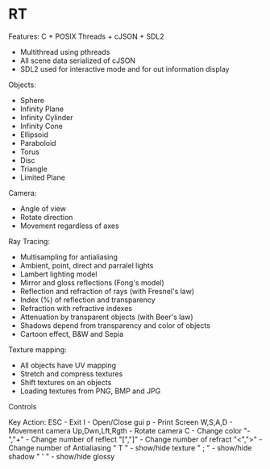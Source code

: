 # RT

Features:
C + POSIX Threads + cJSON + SDL2
- Multithread using pthreads
- All scene data serialized of cJSON
- SDL2 used for interactive mode and for out information display

Objects:
- Sphere
- Infinity Plane
- Infinity Cylinder
- Infinity Cone
- Ellipsoid
- Paraboloid
- Torus
- Disc
- Triangle
- Limited Plane

Camera:
- Angle of view
- Rotate direction
- Movement regardless of axes

Ray Tracing:
- Multisampling for antialiasing
- Ambient, point, direct and parralel lights
- Lambert lighting model
- Mirror and gloss reflections (Fong's model)
- Reflection and refraction of rays (with Fresnel's law)
- Index (%) of reflection and transparency
- Refraction with refractive indexes
- Attenuation by transparent objects (with Beer's law)
- Shadows depend from transparency and color of objects
- Cartoon effect, B&W and Sepia

Texture mapping:
- All objects have UV mapping
- Stretch and compress textures
- Shift textures on an objects
- Loading textures from PNG, BMP and JPG

Controls

Key	Action:
ESC - Exit
I - Open/Close gui
p - Print Screen
W,S,A,D - Movement camera
Up,Dwn,Lft,Rgth - Rotate camera
C - Change color
"-","+" - Change number of reflect
"[","]" - Change number of refract
"<",">" - Change number of Antialiasing
" T " - show/hide texture
" ; " - show/hide shadow
" ' " - show/hide glossy
